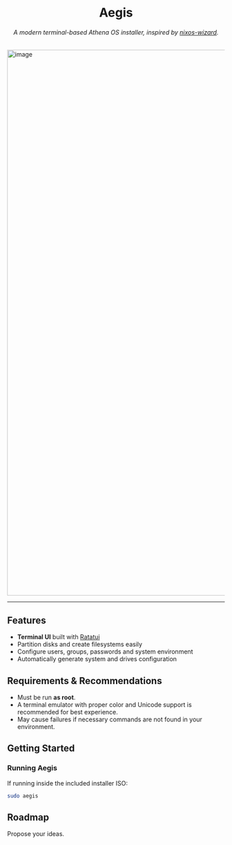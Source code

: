 <h1 align="center">Aegis</h1>
<h6 align="center">
  A modern terminal-based Athena OS installer, inspired by
  <a href="https://github.com/km-clay/nixos-wizard">nixos-wizard</a>.
</h6>

<img width="2338" height="1264" alt="image" src="https://github.com/user-attachments/assets/1f60f632-cf7a-4399-954c-9aeb7c557d01" />

---

## Features

* **Terminal UI** built with [Ratatui](https://github.com/ratatui/ratatui)
* Partition disks and create filesystems easily
* Configure users, groups, passwords and system environment
* Automatically generate system and drives configuration


## Requirements & Recommendations

* Must be run **as root**.
* A terminal emulator with proper color and Unicode support is recommended for best experience.
* May cause failures if necessary commands are not found in your environment.


## Getting Started

### Running Aegis

If running inside the included installer ISO:

```bash
sudo aegis
```

## Roadmap

Propose your ideas.
